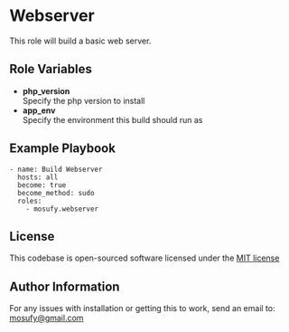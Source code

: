 Webserver
=========

This role will build a basic web server.

Role Variables
--------------

- **php_version**  
  Specify the php version to install
- **app_env**  
  Specify the environment this build should run as

Example Playbook
----------------

    - name: Build Webserver
      hosts: all
      become: true
      become_method: sudo
      roles:
        - mosufy.webserver

License
-------

This codebase is open-sourced software licensed under the [MIT license](http://opensource.org/licenses/MIT)

Author Information
------------------

For any issues with installation or getting this to work, send an email to: [mosufy@gmail.com](mailto:mosufy@gmail.com)
